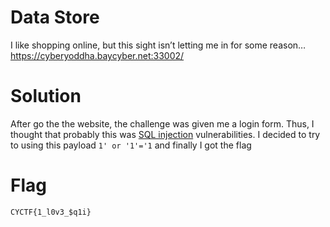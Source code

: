 # Data Store

I like shopping online, but this sight isn’t letting me in for some reason… https://cyberyoddha.baycyber.net:33002/

# Solution

After go the the website, the challenge was given me a login form. Thus, I thought that probably this was [SQL injection](https://portswigger.net/web-security/sql-injection) vulnerabilities. I decided to try to using this payload `1' or '1'='1` and finally I got the flag

# Flag

`CYCTF{1_l0v3_$q1i}`
